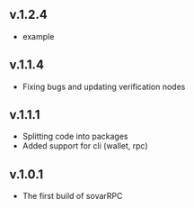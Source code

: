 ## v.1.2.4

- example

## v.1.1.4

- Fixing bugs and updating verification nodes

## v.1.1.1

- Splitting code into packages
- Added support for cli (wallet, rpc)
  
## v.1.0.1

- The first build of sovarRPC
